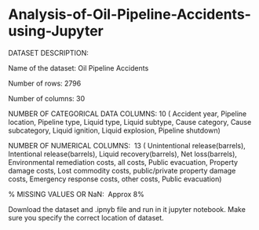 # Analysis-of-Oil-Pipeline-Accidents-using-Jupyter
DATASET DESCRIPTION:

Name of the dataset:   Oil Pipeline Accidents

Number of rows:  2796

Number of columns:  30

NUMBER OF CATEGORICAL DATA COLUMNS:  10 ( Accident year, Pipeline location, Pipeline type, Liquid type, Liquid subtype, Cause category, Cause subcategory, Liquid ignition, Liquid explosion, Pipeline shutdown)

NUMBER OF NUMERICAL COLUMNS:  13 ( Unintentional release(barrels), Intentional release(barrels), Liquid recovery(barrels), Net loss(barrels), Environmental remediation costs, all costs, Public evacuation, Property damage costs, Lost commodity costs, public/private property damage costs, Emergency response costs, other costs, Public evacuation)

% MISSING VALUES OR NaN:  Approx 8% 

Download the dataset and .ipnyb file and run in it jupyter notebook. Make sure you specify the correct location of dataset. 
